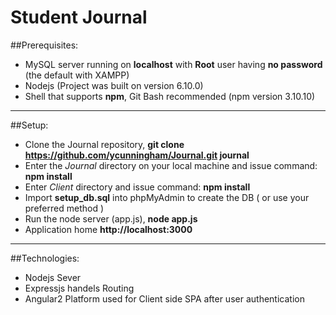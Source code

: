 # Student Journal

##Prerequisites:
* MySQL server running on **localhost** with **Root** user having **no password** (the default with XAMPP)
* Nodejs (Project was built on version 6.10.0)
* Shell  that supports **npm**, Git Bash recommended (npm version 3.10.10)

---
##Setup:
* Clone the Journal repository, **git clone https://github.com/ycunningham/Journal.git journal**
* Enter the *Journal* directory on your local machine and issue command:
  **npm install**
* Enter *Client* directory and issue command:
  **npm install**
* Import **setup_db.sql** into phpMyAdmin to create the DB ( or use your preferred method )
* Run the node server (app.js), **node app.js**
* Application home **http://localhost:3000**

---
##Technologies:
* Nodejs Sever
* Expressjs handels Routing
* Angular2 Platform used for Client side SPA after user authentication 
